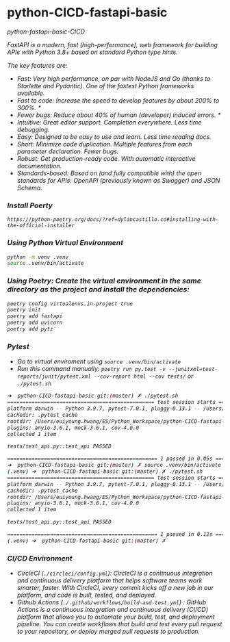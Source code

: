 # python-CICD-fastapi-basic
<i>python-fastapi-basic-CICD

FastAPI is a modern, fast (high-performance), web framework for building APIs with Python 3.8+ based on standard Python type hints.

The key features are:

- Fast: Very high performance, on par with NodeJS and Go (thanks to Starlette and Pydantic). One of the fastest Python frameworks available.
- Fast to code: Increase the speed to develop features by about 200% to 300%. *
- Fewer bugs: Reduce about 40% of human (developer) induced errors. *
- Intuitive: Great editor support. Completion everywhere. Less time debugging.
- Easy: Designed to be easy to use and learn. Less time reading docs.
- Short: Minimize code duplication. Multiple features from each parameter declaration. Fewer bugs.
- Robust: Get production-ready code. With automatic interactive documentation.
- Standards-based: Based on (and fully compatible with) the open standards for APIs: OpenAPI (previously known as Swagger) and JSON Schema.


### Install Poerty
```
https://python-poetry.org/docs/?ref=dylancastillo.co#installing-with-the-official-installer
```

### Using Python Virtual Environment
```bash
python -m venv .venv
source .venv/bin/activate
```

### Using Poetry: Create the virtual environment in the same directory as the project and install the dependencies:
```bash
poetry config virtualenvs.in-project true
poetry init
poetry add fastapi
poetry add uvicorn
poetry add pytz
```


### Pytest
- Go to virtual enviroment using `source .venv/bin/activate`
- Run this command manually: `poetry run py.test -v --junitxml=test-reports/junit/pytest.xml --cov-report html --cov tests/` or `./pytest.sh`
```bash
➜  python-CICD-fastapi-basic git:(master) ✗ ./pytest.sh
================================================ test session starts ================================================
platform darwin -- Python 3.9.7, pytest-7.0.1, pluggy-0.13.1 -- /Users/euiyoung.hwang/opt/anaconda3/bin/python
cachedir: .pytest_cache
rootdir: /Users/euiyoung.hwang/ES/Python_Workspace/python-CICD-fastapi-basic/tests, configfile: pytest.ini
plugins: anyio-3.6.1, mock-3.6.1, cov-4.0.0
collected 1 item                                                                                                    

tests/test_api.py::test_api PASSED                                                                            [100%]

================================================= 1 passed in 0.05s =================================================
➜  python-CICD-fastapi-basic git:(master) ✗ source .venv/bin/activate
(.venv) ➜  python-CICD-fastapi-basic git:(master) ✗ ./pytest.sh              
================================================ test session starts ================================================
platform darwin -- Python 3.9.7, pytest-7.0.1, pluggy-0.13.1 -- /Users/euiyoung.hwang/opt/anaconda3/bin/python
cachedir: .pytest_cache
rootdir: /Users/euiyoung.hwang/ES/Python_Workspace/python-CICD-fastapi-basic/tests, configfile: pytest.ini
plugins: anyio-3.6.1, mock-3.6.1, cov-4.0.0
collected 1 item                                                                                                    

tests/test_api.py::test_api PASSED                                                                            [100%]

================================================= 1 passed in 0.12s =================================================
(.venv) ➜  python-CICD-fastapi-basic git:(master) ✗ 
```


### CI/CD Environment
- CircleCI (`./circleci/config.yml`): CircleCI is a continuous integration and continuous delivery platform that helps software teams work smarter, faster. With CircleCI, every commit kicks off a new job in our platform, and code is built, tested, and deployed. 
- Github Actions (`./.github/workflows/build-and-test.yml`) : GitHub Actions is a continuous integration and continuous delivery (CI/CD) platform that allows you to automate your build, test, and deployment pipeline. You can create workflows that build and test every pull request to your repository, or deploy merged pull requests to production.